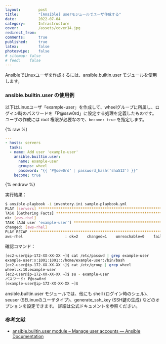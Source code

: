 ```yaml
---
layout:        post
title:         "[Ansible] userモジュールでユーザ作成する"
date:          2022-07-04
category:      Infrastructure
cover:         /assets/cover14.jpg
redirect_from:
comments:      true
published:     true
latex:         false
photoswipe:    false
# sitemap: false
# feed:    false
---
```


AnsibleでLinuxユーザを作成するには、ansible.builtin.user モジュールを使用します。

### ansible.builtin.user の使用例

以下はLinuxユーザ「example-user」を作成して、wheelグループに所属し、ログイン時のパスワードを「P@ssw0rd」に設定する処理を定義したものです。
ユーザの作成には root 権限が必要なので、`become: true` を指定します。

{% raw %}

```yml
---
- hosts: servers
  tasks:
  - name: Add user 'example-user'
    ansible.builtin.user:
      name: example-user
      groups: wheel
      password: "{{ 'P@ssw0rd' | password_hash('sha512') }}"
    become: true
```

{% endraw %}

実行結果：

```bash
$ ansible-playbook -i inventory.ini sample-playbook.yml
PLAY [servers] *****************************************************************
TASK [Gathering Facts] *********************************************************
ok: [aws-rhel]
TASK [Add user 'example-user'] *************************************************
changed: [aws-rhel]
PLAY RECAP *********************************************************************
aws-rhel                   : ok=2    changed=1    unreachable=0    failed=0    skipped=0    rescued=0    ignored=0  
```

確認コマンド：

```bash
[ec2-user@ip-172-XX-XX-XX ~]$ cat /etc/passwd | grep example-user
example-user:x:1001:1001::/home/example-user:/bin/bash
[ec2-user@ip-172-XX-XX-XX ~]$ cat /etc/group | grep wheel
wheel:x:10:example-user
[ec2-user@ip-172-XX-XX-XX ~]$ su - example-user
パスワード: P@ssw0rd
[example-user@ip-172-XX-XX-XX ~]$
```

ansible.builtin.user モジュールでは、他にも
shell (ログイン時のシェル)、seuser (SELinuxのユーザタイプ)、generate_ssh_key (SSH鍵の生成) 
などのオプションを設定できます。
詳細は公式ドキュメントを参照ください。

### 参考文献
- [ansible.builtin.user module – Manage user accounts — Ansible Documentation](https://docs.ansible.com/ansible/latest/collections/ansible/builtin/user_module.html)
